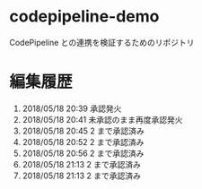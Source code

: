 # codepipeline-demo
CodePipeline との連携を検証するためのリポジトリ

# 編集履歴
1. 2018/05/18 20:39 承認発火
1. 2018/05/18 20:41 未承認のまま再度承認発火
1. 2018/05/18 20:45 2 まで承認済み
1. 2018/05/18 20:52 2 まで承認済み
1. 2018/05/18 20:56 2 まで承認済み
1. 2018/05/18 21:13 2 まで承認済み
1. 2018/05/18 21:13 2 まで承認済み

